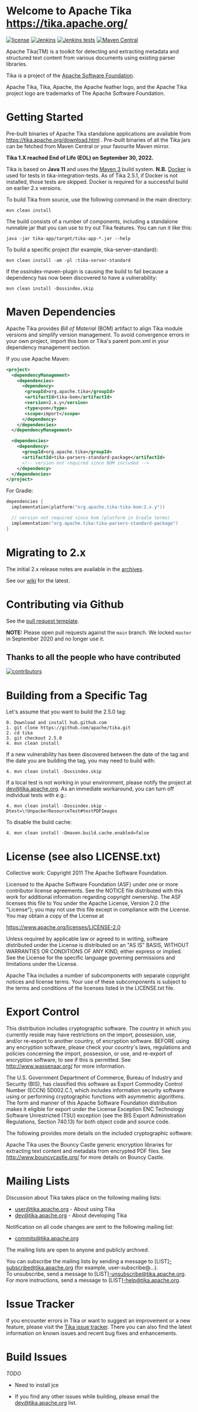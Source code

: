 Welcome to Apache Tika  <https://tika.apache.org/>
=================================================

[![license](https://img.shields.io/github/license/apache/tika.svg?maxAge=2592000)](http://www.apache.org/licenses/LICENSE-2.0)
[![Jenkins](https://img.shields.io/jenkins/s/https/ci-builds.apache.org/job/Tika/job/tika-main-jdk8.svg?maxAge=3600)](https://ci-builds.apache.org/job/Tika/job/tika-main-jdk8/)
[![Jenkins tests](https://img.shields.io/jenkins/t/https/ci-builds.apache.org/job/Tika/job/tika-main-jdk8.svg?maxAge=3600)](https://ci-builds.apache.org/job/Tika/job/tika-main-jdk8/lastBuild/testReport/)
[![Maven Central](https://img.shields.io/maven-central/v/org.apache.tika/tika.svg?maxAge=86400)](http://search.maven.org/#search|ga|1|g%3A%22org.apache.tika%22)

Apache Tika(TM) is a toolkit for detecting and extracting metadata and structured text content from various documents using existing parser libraries.

Tika is a project of the [Apache Software Foundation](https://www.apache.org).

Apache Tika, Tika, Apache, the Apache feather logo, and the Apache Tika project logo are trademarks of The Apache Software Foundation.

Getting Started
===============
Pre-built binaries of Apache Tika standalone applications are available
from https://tika.apache.org/download.html . Pre-built binaries of all the
Tika jars can be fetched from Maven Central or your favourite Maven mirror.

**Tika 1.X reached End of Life (EOL) on September 30, 2022.**  

Tika is based on **Java 11** and uses the [Maven 3](https://maven.apache.org) build system. 
**N.B.** [Docker](https://www.docker.com/products/personal) is used for tests in tika-integration-tests.
As of Tika 2.5.1, if Docker is not installed, those tests are skipped.  Docker is required for a successful
build on earlier 2.x versions.

To build Tika from source, use the following command in the main directory:

    mvn clean install


The build consists of a number of components, including a standalone runnable jar that you can use to try out Tika features. You can run it like this:

    java -jar tika-app/target/tika-app-*.jar --help


To build a specific project (for example, tika-server-standard):

    mvn clean install -am -pl :tika-server-standard

If the ossindex-maven-plugin is causing the build to fail because a dependency
has now been discovered to have a vulnerability:

    mvn clean install -Dossindex.skip


Maven Dependencies
==================

Apache Tika provides *Bill of Material* (BOM) artifact to align Tika module versions and simplify version management. 
To avoid convergence errors in your own project, import this
bom or Tika's parent pom.xml in your dependency management section.

If you use Apache Maven:

```xml
<project>
  <dependencyManagement>
    <dependencies>
      <dependency>
       <groupId>org.apache.tika</groupId>
       <artifactId>tika-bom</artifactId>
       <version>2.x.y</version>
       <type>pom</type>
       <scope>import</scope>
      </dependency>
    </dependencies>
  </dependencyManagement>

  <dependencies>
    <dependency>
      <groupId>org.apache.tika</groupId>
      <artifactId>tika-parsers-standard-package</artifactId>
      <!-- version not required since BOM included -->
    </dependency>
  </dependencies>
</project>
```

For Gradle:

```kotlin
dependencies {
  implementation(platform("org.apache.tika:tika-bom:2.x.y"))

  // version not required since bom (platform in Gradle terms)
  implementation("org.apache.tika:tika-parsers-standard-package")
}
```

Migrating to 2.x
================
The initial 2.x release notes are available in the [archives](https://archive.apache.org/dist/tika/2.0.0/CHANGES-2.0.0.txt).

See our [wiki](https://cwiki.apache.org/confluence/display/TIKA/Migrating+to+Tika+2.0.0) for the latest.

Contributing via Github
=======================
See the [pull request template](https://github.com/apache/tika/blob/main/.github/pull_request_template.md).

**NOTE:** Please open pull requests against the `main` branch.  We locked `master` in September 2020 and no longer use it.

## Thanks to all the people who have contributed

[![contributors](https://contributors-img.web.app/image?repo=apache/tika)](https://github.com/apache/tika/graphs/contributors)

Building from a Specific Tag
============================
Let's assume that you want to build the 2.5.0 tag:
```
0. Download and install hub.github.com
1. git clone https://github.com/apache/tika.git 
2. cd tika
3. git checkout 2.5.0
4. mvn clean install
```

If a new vulnerability has been discovered between the date of the 
tag and the date you are building the tag, you may need to build with:

```
4. mvn clean install -Dossindex.skip
```

If a local test is not working in your environment, please notify
 the project at dev@tika.apache.org. As an immediate workaround, 
 you can turn off individual tests with e.g.: 

```
4. mvn clean install -Dossindex.skip -Dtest=\!UnpackerResourceTest#testPDFImages
```

To disable the build cache:
```
4. mvn clean install -Dmaven.build.cache.enabled=false
```

License (see also LICENSE.txt)
==============================

Collective work: Copyright 2011 The Apache Software Foundation.

Licensed to the Apache Software Foundation (ASF) under one or more contributor license agreements.  See the NOTICE file distributed with this work for additional information regarding copyright ownership.  The ASF licenses this file to You under the Apache License, Version 2.0 (the "License"); you may not use this file except in compliance with the License.  You may obtain a copy of the License at

<https://www.apache.org/licenses/LICENSE-2.0>

Unless required by applicable law or agreed to in writing, software distributed under the License is distributed on an "AS IS" BASIS, WITHOUT WARRANTIES OR CONDITIONS OF ANY KIND, either express or implied.  See the License for the specific language governing permissions and limitations under the License.

Apache Tika includes a number of subcomponents with separate copyright notices and license terms. Your use of these subcomponents is subject to the terms and conditions of the licenses listed in the LICENSE.txt file.

Export Control
==============

This distribution includes cryptographic software.  The country in which you currently reside may have restrictions on the import, possession, use, and/or re-export to another country, of encryption software.  BEFORE using any encryption software, please  check your country's laws, regulations and policies concerning the import, possession, or use, and re-export of encryption software, to  see if this is permitted.  See <http://www.wassenaar.org/> for more information.

The U.S. Government Department of Commerce, Bureau of Industry and Security (BIS), has classified this software as Export Commodity Control Number (ECCN) 5D002.C.1, which includes information security software using or performing cryptographic functions with asymmetric algorithms.  The form and manner of this Apache Software Foundation distribution makes it eligible for export under the License Exception ENC Technology Software Unrestricted (TSU) exception (see the BIS Export Administration Regulations, Section 740.13) for both object code and source code.

The following provides more details on the included cryptographic software:

Apache Tika uses the Bouncy Castle generic encryption libraries for extracting text content and metadata from encrypted PDF files.  See <http://www.bouncycastle.org/> for more details on Bouncy Castle.  

Mailing Lists
=============

Discussion about Tika takes place on the following mailing lists:

* user@tika.apache.org    - About using Tika
* dev@tika.apache.org     - About developing Tika

Notification on all code changes are sent to the following mailing list:

* commits@tika.apache.org

The mailing lists are open to anyone and publicly archived.

You can subscribe the mailing lists by sending a message to 
[LIST]-subscribe@tika.apache.org (for example, user-subscribe@...).  
To unsubscribe, send a message to [LIST]-unsubscribe@tika.apache.org.  
For more instructions, send a message to [LIST]-help@tika.apache.org.

Issue Tracker
=============

If you encounter errors in Tika or want to suggest an improvement or a new feature,
 please visit the [Tika issue tracker](https://issues.apache.org/jira/browse/TIKA). 
 There you can also find the latest information on known issues and 
 recent bug fixes and enhancements.

Build Issues
============

*TODO*

* Need to install jce

* If you find any other issues while building, please email the dev@tika.apache.org
  list.
